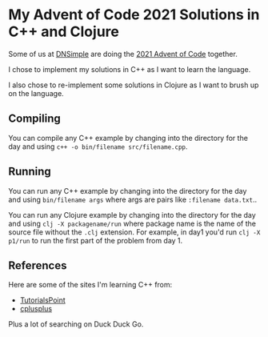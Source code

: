 # My Advent of Code 2021 Solutions in C++ and Clojure

Some of us at [DNSimple](https://dnsimple.com) are doing the [2021 Advent of Code](https://adventofcode.com/2021) together.

I chose to implement my solutions in C++ as I want to learn the language.

I also chose to re-implement some solutions in Clojure as I want to brush up on the language.

## Compiling

You can compile any C++ example by changing into the directory for the day and using `c++ -o bin/filename src/filename.cpp`.

## Running

You can run any C++ example by changing into the directory for the day and using `bin/filename args` where args are pairs like `:filename data.txt`..

You can run any Clojure example by changing into the directory for the day and using `clj -X packagename/run` where package name is the name of the source file without the `.clj` extension. For example, in day1 you'd run `clj -X p1/run` to run the first part of the problem from day 1. 

## References

Here are some of the sites I'm learning C++ from:

* [TutorialsPoint](https://www.tutorialspoint.com/cplusplus/index.htm)
* [cplusplus](https://www.cplusplus.com/)

Plus a lot of searching on Duck Duck Go.
